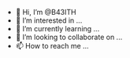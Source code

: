 - 👋 Hi, I’m @B43ITH
- 👀 I’m interested in ...
- 🌱 I’m currently learning ...
- 💞️ I’m looking to collaborate on ...
- 📫 How to reach me ...

<!---
B43ITH/B43ITH is a ✨ special ✨ repository because its `README.md` (this file) appears on your GitHub profile.
You can click the Preview link to take a look at your changes.
--->
